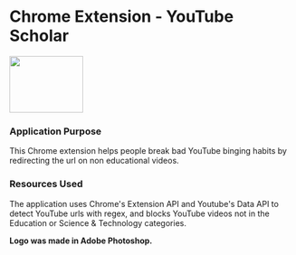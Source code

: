 # Chrome Extension - YouTube Scholar
<img src="https://github.com/erics98/ChromeExtension/blob/master/icon.png" width="130" height="100">

### Application Purpose
This Chrome extension helps people break bad YouTube binging habits by redirecting the url on non educational videos.

### Resources Used
The application uses Chrome's Extension API and Youtube's Data API to detect YouTube urls with regex, and blocks YouTube videos not in the Education or Science & Technology categories.


**Logo was made in Adobe Photoshop.**
